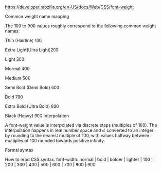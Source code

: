 https://developer.mozilla.org/en-US/docs/Web/CSS/font-weight

Common weight name mapping

The 100 to 900 values roughly correspond to the following common weight names:


Thin (Hairline)			100

Extra Light(Ultra Light)200

Light 					300

Mormal 					400

Medium					500

Semi Bold (Demi Bold)	600

Bold 					700

Extra Bold (Ultra Bold) 800

Black (Heavy)			900
Interpolation

A font-weight value is interpolated via discrete steps (multiples of 100). The interpolation happens in real number space and is converted to an integer by rounding to the nearest multiple of 100, with values halfway between multiples of 100 rounded towards positive infinity.

Formal syntax

How to read CSS syntax.
font-width: normal | bold | bolder | lighter | 100 | 200 | 300 | 400 | 500 | 600 | 700 | 800 | 900